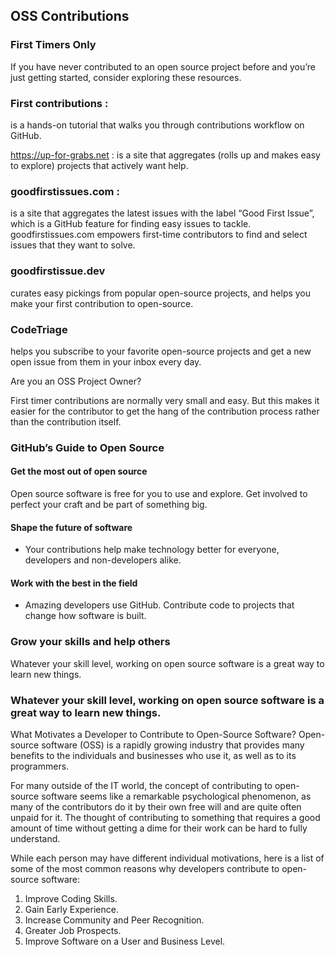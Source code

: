 ## OSS Contributions

### First Timers Only
If you have never contributed to an open source project before and you’re just getting started, consider exploring these resources.

### First contributions :
is a hands-on tutorial that walks you through contributions workflow on GitHub.

https://up-for-grabs.net :
is a site that aggregates (rolls up and makes easy to explore) projects that actively want help.

### goodfirstissues.com :
is a site that aggregates the latest issues with the label “Good First Issue”, which is a GitHub feature for finding easy issues to tackle. goodfirstissues.com empowers first-time contributors to find and select issues that they want to solve.

### goodfirstissue.dev
curates easy pickings from popular open-source projects, and helps you make your first contribution to open-source.

### CodeTriage

helps you subscribe to your favorite open-source projects and get a new open issue from them in your inbox every day.

Are you an OSS Project Owner?

First timer contributions are normally very small and easy. But this makes it easier for the contributor to get the hang of the contribution process rather than the contribution itself.

### GitHub’s Guide to Open Source

#### Get the most out of open source

Open source software is free for you to use and explore. Get involved to perfect your craft and be part of something big.

#### Shape the future of software

- Your contributions help make technology better for everyone, developers and non-developers alike.

#### Work with the best in the field

- Amazing developers use GitHub. Contribute code to projects that change how software is built.

### Grow your skills and help others

Whatever your skill level, working on open source software is a great way to learn new things.

### Whatever your skill level, working on open source software is a great way to learn new things.

What Motivates a Developer to Contribute to Open-Source Software?
Open-source software (OSS) is a rapidly growing industry that provides many benefits to the individuals and businesses who use it, as well as to its programmers.

For many outside of the IT world, the concept of contributing to open-source software seems like a remarkable psychological phenomenon, as many of the contributors do it by their own free will and are quite often unpaid for it. The thought of contributing to something that requires a good amount of time without getting a dime for their work can be hard to fully understand.

While each person may have different individual motivations, here is a list of some of the most common reasons why developers contribute to open-source software:

1. Improve Coding Skills.
2. Gain Early Experience.
3. Increase Community and Peer Recognition.
4. Greater Job Prospects.
5. Improve Software on a User and Business Level.